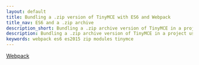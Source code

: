 ```yaml
---
layout: default
title: Bundling a .zip version of TinyMCE with ES6 and Webpack
title_nav: ES6 and a .zip archive
description_short: Bundling a .zip archive version of TinyMCE in a project using ES6 and Webpack
description: Bundling a .zip archive version of TinyMCE in a project using ES6 and Webpack
keywords: webpack es6 es2015 zip modules tinymce
---
```


[Webpack](https://webpack.js.org/)
